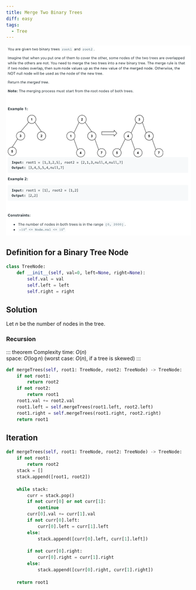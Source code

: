 ```yaml
---
title: Merge Two Binary Trees
diff: easy
tags:
  - Tree
---
```


<img class="medium-zoom" src="/algo/merge-two-binary-trees.png" alt="https://leetcode.com/problems/merge-two-binary-trees">

## Definition for a Binary Tree Node

```py
class TreeNode:
    def __init__(self, val=0, left=None, right=None):
        self.val = val
        self.left = left
        self.right = right
```

## Solution

Let $n$ be the number of nodes in the tree.

### Recursion

::: theorem Complexity
time: $O(n)$  
space: $O(\log n)$ (worst case: $O(n)$, if a tree is skewed)
:::

```py
def mergeTrees(self, root1: TreeNode, root2: TreeNode) -> TreeNode:
    if not root1:
        return root2
    if not root2:
        return root1
    root1.val += root2.val
    root1.left = self.mergeTrees(root1.left, root2.left)
    root1.right = self.mergeTrees(root1.right, root2.right)
    return root1
```

## Iteration

```py
def mergeTrees(self, root1: TreeNode, root2: TreeNode) -> TreeNode:
    if not root1:
        return root2
    stack = []
    stack.append([root1, root2])

    while stack:
        curr = stack.pop()
        if not curr[0] or not curr[1]:
            continue
        curr[0].val += curr[1].val
        if not curr[0].left:
            curr[0].left = curr[1].left
        else:
            stack.append([curr[0].left, curr[1].left])

        if not curr[0].right:
            curr[0].right = curr[1].right
        else:
            stack.append([curr[0].right, curr[1].right])

    return root1
```
